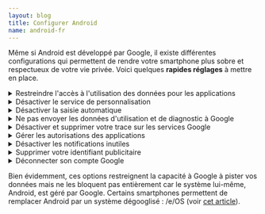 ```yaml
---
layout: blog
title: Configurer Android
name: android-fr
---
```


Même si Android est développé par Google, il existe différentes configurations qui permettent de rendre votre smartphone plus sobre et respectueux de votre vie privée. Voici quelques **rapides réglages** à mettre en place.

<!-- --------------------------------------------- -->
<details>
<summary>
Restreindre l'accès à l'utilisation des données pour les applications
</summary>

Certaines applications peuvent avoir l'autorisation de "surveiller quelles autres applications vous utilisez et à quelle fréquence, identifier votre opérateur, vos paramètres de langues et d'autres données d'utilisation". Cette option d'espionnage peut être désactiver en allant dans les **Paramètres** et en suivant ce chemin :

> **> Applications**

> **> Cliquez sur &#8285 en haut à droite**

> **> Accès spécial**

> **> Données d'utilisation**

> **> Sélectionnez les applications une par une et désactivez "Autorisation suivi utilisation"**

</details>

<!-- --------------------------------------------- -->
<details>
<summary>
Désactiver le service de personnalisation
</summary>

Android propose un service de personnalisation du contenu suivant votre utilisation, un autre moyen de pister vos données. Pour le désactiver, allez dans les **Paramètres** et suivez ce chemin :

> **> Confidentialité**

> **> Service de personnalisation**, désactivez l'option. Cette option peut ne pas avoir été activée par défaut, dans ce cas laissez la désactivée.

</details>

<!-- --------------------------------------------- -->
<details>
<summary>
    Désactiver la saisie automatique
</summary>

La saisie automatique permet à Google de savoir ce que vous tapez sur votre clavier à tout moment (même en navigation privée). Pour désactiver cette fonctionnalité allez dans les **Paramètres** et suivez ce chemin :

> **> Langue et saisie**

> **> Clavier à l’écran**

> **> Désactivez Saisie automatique/intelligente** parfois aussi appelée _Texte intuitif_

</details>
<!-- --------------------------------------------- -->
<details>
<summary>
    Ne pas envoyer les données d'utilisation et de diagnostic à Google
</summary>

Ce sont des informations de votre utilisation envoyées à Google en arrière-plan. Désactiver l'envoie de ces données permet de lutter contre l'accaparement de vos données par Google. Cela permet aussi d'économiser de la batterie et des données mobiles. Pour cela allez dans les **Paramètres** et en suivez ce chemin :

> **> Confidentialité**

> **> Envoie des données de diagnostic**, désactivez l'option

</details>
<!-- --------------------------------------------- -->
<details>
<summary>
    Désactiver et supprimer votre trace sur les services Google
</summary>

Google enregistre votre activité comme votre localisation. Cela lui permet de garder en mémoire toutes vos positions et différentes activités pour les analyser afin de vous proposer du contenu davantage ciblé dont des publicités. Vous pouvez supprimer ce traçage et le désactiver en allant dans les **Paramètres** et en suivant ce chemin :

> **> Google**

> **> Gérer votre compte Google**

> **> Données et confidentialités** (le troisième onglet)

> **> Désactiver les paramètres de l'historique :**

- De l'**Activité sur le Web et les applications**
- De l'**Historique des positions**
- De l'**Historique Youtube**

> Toujours dans l'onglet "Données et confidentialités" **> Paramètres des annonces**

- Désactivez **Personnalisation des annonces**

Dans cet onglet "Données et confidentialités", il peut y avoir d'autres options de Google activées. Si vous voyez des options qui pourraient faire fuiter vos données personnelles, désactivez-les.

</details>

<!-- --------------------------------------------- -->
<details>
<summary>
    Gérer les autorisations des applications
</summary>

De nombreuses applications accèdent à certaines fonctionnalités et données de votre smartphone dont elles n'ont pas besoin pour fonctionner. Par exemple Facebook peut avoir accès à votre microphone même en arrière-plan (quand vous ne l'utilisez pas directement). Vous pouvez restreindre l'accès des applications en allant dans les **Paramètres** et en suivant ce chemin :

> **> Applications**

> **> Gestionnaire d'autorisations**

> **> Sélectionnez le paramètre que vous souhaitez restreindre** (Localisation, Appareil Photo, Microphone, ...)

> Vous verrez la liste des applications qui ont pour ce paramètre :

> > - toujours accès
> > - seulement pendant l'utilisation
> > - non autorisés

> **> Cliquez sur les applications dont vous souhaitez restreindre l'accès**

Essayez au maximum de **refuser l'accès** et si ce n'est pas possible donnez l'autorisation **seulement si l'application est en cours d'utilisation**.
Par exemple, je refuse que mon navigateur de recherche est accès à ma position (il n'en a pas besoin) mais j'accepte que mon application de navigation est accès à ma localisation seulement si l'application est en cours d'utilisation.

Si l'application a réellement besoin de ce paramètre pour fonctionner, elle vous demandera l'autorisation à votre prochaine utilisation.

</details>

<!-- --------------------------------------------- -->
<details>
<summary>
    Désactiver les notifications inutiles
</summary>

Certaines applications vous envoie des notifications sans grand utilité. Cela nécessite **de la batterie et des données cellulaires**. Vous pouvez sélectionner quelles applications ont l'autorisation de vous envoyer des notification en allant dans **Paramètres** et suivez ce chemin :

> **> Applis et notifications**

> **> Notifications**

> **> Tout afficher depuis les sept derniers jours**

> **>** Changez **Les plus récentes** par **Toutes les applis**

> **> Déselectionnez les applications qui n'ont pas besoin de vous envoyer des notifications**

</details>
<!-- --------------------------------------------- -->
<details>
<summary>
    Supprimer votre identifiant publicitaire
</summary>

Votre smartphone possède un identifiant publicitaire Google, un numéro unique pour votre appareil. Grâce à ce numéro, les sociétés peuvent vous pister et créer un profil très facilement sur vos usages.

Vous pouvez désactiver cet identifiant.

- Premièrement vous devez mettre à jour les _Google Play Services_ (si ce n'est pas déjà fait). Allez dans le Play Store et suivez ce chemin :

> **> Cliquez sur votre profil en haut à droite**

> **> Gérer les applications et l'appareil**

> **> Mises à jour disponibles**

> **> Google Play Services** (s'il n'est pas dans la liste des applications à mettre à jour, c'est qu'il est déjà à jour)

> **> Mettre à jour**

- Allez ensuite dans les **Paramètres** de votre smartphone et suivez ce chemin :

> **> Google**

> **> Annonces**

> **> Supprimer l'identifiant publicitaire** puis confirmer une nouvelle fois la suppression

Cela n'empêche pas le pistage mais rend le profilage plus compliqué. Si vous souhaitez un exemple illustré, voici une [vidéo explicative](https://mastodon.social/@datarequestsorg/108834246398108839) (en anglais).

</details>

<!-- --------------------------------------------- -->
<details>
<summary>
    Déconnecter son compte Google
</summary>

Google va enregistrer de nombreuses informations liées à votre compte Google. Si vous le pouvez, déconnectez votre compte de votre smartphone. Pour cela **assurez-vous d'avoir les magasins d'applications F-Droid et Aurora Store** ([alternatives au Play Store](../gafalt)) pour pouvoir installer toutes les applications Android sans compte Google. Vous pouvez ensuite déconnecter votre compte en allant dans **Paramètres** et suivez ce chemin :

> **> Comptes et sauvegardes**

> **> Comptes**

> **> Sélectionnez votre compte Google**

> **> Supprimer le compte**

</details>

Bien évidemment, ces options restreignent la capacité à Google à pister vos données mais ne les bloquent pas entièrement car le système lui-même, Android, est géré par Google. Certains smartphones permettent de remplacer Android par un système dégooglisé : /e/OS (voir [cet article](./eos)).
